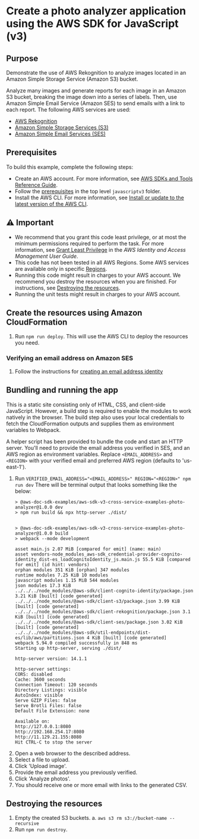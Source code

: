 # Create a photo analyzer application using the AWS SDK for JavaScript (v3)

## Purpose
Demonstrate the use of AWS Rekognition to analyze images located in an Amazon Simple Storage Service (Amazon S3) bucket.

Analyze many images and generate reports for each image in an Amazon S3 bucket, breaking the image down into a series of labels. Then, use Amazon Simple Email Service (Amazon SES) to send emails with a link to each report. The following AWS services are used:

- [AWS Rekognition](https://aws.amazon.com/rekognition/)
- [Amazon Simple Storage Services (S3)](https://aws.amazon.com/s3/)
- [Amazon Simple Email Services (SES)](https://aws.amazon.com/ses/)

## Prerequisites

To build this example, complete the following steps:

- Create an AWS account. For more information, see [AWS SDKs and Tools Reference Guide](https://docs.aws.amazon.com/sdkref/latest/guide/overview.html).
- Follow the [prerequisites](../../../README.md#prerequisites) in the top level `javascriptv3` folder.
- Install the AWS CLI. For more information, see [Install or update to the latest version of the AWS CLI](https://docs.aws.amazon.com/cli/latest/userguide/getting-started-install.html).

## ⚠ Important

- We recommend that you grant this code least privilege, or at most the minimum permissions required to perform the task. For more information, see [Grant Least Privilege](https://docs.aws.amazon.com/IAM/latest/UserGuide/best-practices.html#grant-least-privilege) in the _AWS Identity and Access Management User Guide_.
- This code has not been tested in all AWS Regions. Some AWS services are available only in specific [Regions](https://aws.amazon.com/about-aws/global-infrastructure/regional-product-services).
- Running this code might result in charges to your AWS account. We recommend you destroy the resources when you are finished. For instructions, see [Destroying the resources](#destroying-the-resources).
- Running the unit tests might result in charges to your AWS account.

## Create the resources using Amazon CloudFormation

1. Run `npm run deploy`. This will use the AWS CLI to deploy the resources you need.

### Verifying an email address on Amazon SES

1. Follow the instructions for [creating an email address identity](https://docs.aws.amazon.com/ses/latest/dg/creating-identities.html#verify-email-addresses-procedure)

## Bundling and running the app

This is a static site consisting only of HTML, CSS, and client-side JavaScript. However, a build step is required to enable the modules to work natively in the browser. The build step also uses your local credentials to fetch the CloudFormation outputs and supplies them as environment variables to Webpack.

A helper script has been provided to bundle the code and start an HTTP server. You'll need to provide the email address you verified in SES, and an AWS region as environment variables. Replace `<EMAIL_ADDRESS>` and `<REGION>` with your verified email and preferred AWS region (defaults to 'us-east-1').

1. Run `VERIFIED_EMAIL_ADDRESS="<EMAIL_ADDRESS>" REGION="<REGION>" npm run dev`
    There will be terminal output that looks something like the below:
    ```
    > @aws-doc-sdk-examples/aws-sdk-v3-cross-service-examples-photo-analyzer@1.0.0 dev
    > npm run build && npx http-server ./dist/


    > @aws-doc-sdk-examples/aws-sdk-v3-cross-service-examples-photo-analyzer@1.0.0 build
    > webpack --mode development

    asset main.js 2.07 MiB [compared for emit] (name: main)
    asset vendors-node_modules_aws-sdk_credential-provider-cognito-identity_dist-es_loadCognitoIdentity_js.main.js 55.5 KiB [compared for emit] (id hint: vendors)
    orphan modules 351 KiB [orphan] 347 modules
    runtime modules 7.25 KiB 10 modules
    javascript modules 1.15 MiB 544 modules
    json modules 17.3 KiB
    ../../../node_modules/@aws-sdk/client-cognito-identity/package.json 3.21 KiB [built] [code generated]
    ../../../node_modules/@aws-sdk/client-s3/package.json 3.99 KiB [built] [code generated]
    ../../../node_modules/@aws-sdk/client-rekognition/package.json 3.1 KiB [built] [code generated]
    ../../../node_modules/@aws-sdk/client-ses/package.json 3.02 KiB [built] [code generated]
    ../../../node_modules/@aws-sdk/util-endpoints/dist-es/lib/aws/partitions.json 4 KiB [built] [code generated]
    webpack 5.94.0 compiled successfully in 848 ms
    Starting up http-server, serving ./dist/

    http-server version: 14.1.1

    http-server settings:
    CORS: disabled
    Cache: 3600 seconds
    Connection Timeout: 120 seconds
    Directory Listings: visible
    AutoIndex: visible
    Serve GZIP Files: false
    Serve Brotli Files: false
    Default File Extension: none

    Available on:
    http://127.0.0.1:8080
    http://192.168.254.17:8080
    http://11.129.21.155:8080
    Hit CTRL-C to stop the server
    ```
2. Open a web browser to the described address.
3. Select a file to upload.
4. Click 'Upload image'.
5. Provide the email address you previously verified.
6. Click 'Analyze photos'.
7. You should receive one or more email with links to the generated CSV.

## Destroying the resources

1. Empty the created S3 buckets.
    a. `aws s3 rm s3://bucket-name --recursive`
2. Run `npm run destroy`.